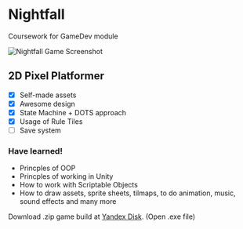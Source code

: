 # Nightfall
Coursework for GameDev module

![Nightfall Game Screenshot](https://user-images.githubusercontent.com/59497202/136425718-c8499c03-03ce-4c1e-aa9f-83faf006f565.png)

## 2D Pixel Platformer 
- [x] Self-made assets
- [x] Awesome design
- [x] State Machine + DOTS approach
- [x] Usage of Rule Tiles
- [ ] Save system

### Have learned!

<ul>
  <li>Princples of OOP</li>
  <li>Princples of working in Unity</li>
  <li>How to work with Scriptable Objects</li>
  <li>How to draw assets, sprite sheets, tilmaps, to do animation, music, sound effects and many more</li>
</ul>

Download .zip game build at <a href="https://disk.yandex.com/d/fShXKh9t45h5QQ" target="_blank">Yandex Disk</a>. (Open .exe file)
